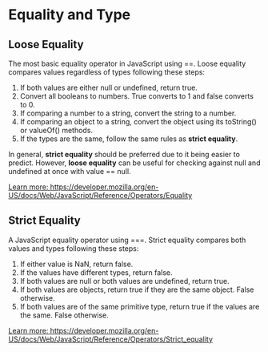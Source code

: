 # Equality and Type 


## Loose Equality 
<p>
  The most basic equality operator in JavaScript using <span>==</span>. Loose
  equality compares values regardless of types following these steps:
</p>

<ol>
  <li>
    If both values are either <span>null</span> or <span>undefined</span>, return true.
  </li>
  <li>
    Convert all <span>booleans</span> to <span>numbers</span>. <span>True</span>
    converts to <span>1</span> and <span>false</span> converts to 0.
  </li>
  <li>
    If comparing a <span>number</span> to a <span>string</span>, convert the
    <span>string</span> to a <span>number</span>.
  </li>
  <li>
    If comparing an <span>object</span> to a <span>string</span>, convert the
    <span>object</span> using its <span>toString()</span> or <span>valueOf()</span> methods.
  </li>
  <li>
    If the types are the same, follow the same rules as <b>strict equality</b>.
  </li>
</ol>

<p>
  In general, <b>strict equality</b> should be preferred due to it being easier
  to predict. However, <b>loose equality</b> can be useful for checking against
  <span>null</span> and <span>undefined</span> at once with <span>value == null</span>.
</p>
<a href="https://developer.mozilla.org/en-US/docs/Web/JavaScript/Reference/Operators/Equality" target="_blank" >Learn more: https://developer.mozilla.org/en-US/docs/Web/JavaScript/Reference/Operators/Equality</a>

## Strict Equality 
<p>
  A JavaScript equality operator using <span>===</span>. Strict equality compares
  both values and types following these steps:
</p>

<ol>
  <li>If either value is <span>NaN</span>, return false.</li>
  <li>If the values have different types, return false.</li>
  <li>If both values are <span>null</span> or both values are <span>undefined</span>, return true.</li>
  <li>If both values are <span>objects</span>, return true if they are the same object. False otherwise.</li>
  <li>If both values are of the same primitive type, return true if the values are the same. False otherwise.</li>
</ol>
<a href="https://developer.mozilla.org/en-US/docs/Web/JavaScript/Reference/Operators/Strict_equality" target="_blank">Learn more: https://developer.mozilla.org/en-US/docs/Web/JavaScript/Reference/Operators/Strict_equality</a> 